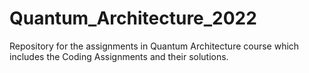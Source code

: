 # Quantum_Architecture_2022
Repository for the assignments in Quantum Architecture course which includes the Coding Assignments and their solutions.
